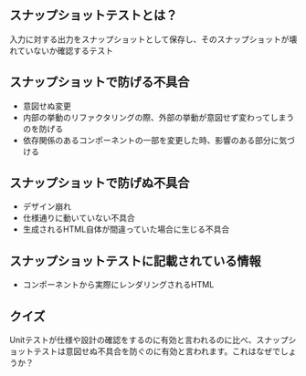 ## スナップショットテストとは？

入力に対する出力をスナップショットとして保存し、そのスナップショットが壊れていないか確認するテスト

## スナップショットで防げる不具合

- 意図せぬ変更
- 内部の挙動のリファクタリングの際、外部の挙動が意図せず変わってしまうのを防げる
- 依存関係のあるコンポーネントの一部を変更した時、影響のある部分に気づける

## スナップショットで防げぬ不具合

- デザイン崩れ
- 仕様通りに動いていない不具合
- 生成されるHTML自体が間違っていた場合に生じる不具合

## スナップショットテストに記載されている情報

- コンポーネントから実際にレンダリングされるHTML

## クイズ

Unitテストが仕様や設計の確認をするのに有効と言われるのに比べ、スナップショットテストは意図せぬ不具合を防ぐのに有効と言われます。これはなぜでしょうか？
